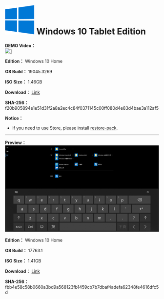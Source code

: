 # <img src="/icons/windows-10.svg"> Windows 10 Tablet Edition

**DEMO Video：** <br>
[![1](https://github.com/WhatTheBlock/WindowsSimplify/assets/34786954/6b8b6597-e77d-4371-aa57-7143bb29049c)](https://youtu.be/138yIGLMMJI "DEMO Video")

**Edition：** Windows 10 Home

**OS Build：** 19045.3269

**ISO Size：** 1.46GB

**Download：** [Link](https://github.com/WhatTheBlock/WindowsSimplify/releases/download/iso/19045.3269_tablet_230722.iso)

**SHA-256：** f20b905894e1e51d31f2a8a2ec4c84f0371145c00ff080d4e83d4bae3a112af5

**Notice：**
- If you need to use Store, please install [restore-pack](https://github.com/WhatTheBlock/WindowsSimplify/releases/tag/restore-pack).

----

**Preview：**
![preview](https://github.com/WhatTheBlock/WindowsSimplify/blob/master/preview/17763.1_tablet_230722.png)

**Edition：** Windows 10 Home

**OS Build：** 17763.1

**ISO Size：** 1.41GB

**Download：** [Link](https://github.com/WhatTheBlock/WindowsSimplify/releases/download/iso/17763.1_tablet_230722.iso)

**SHA-256：** fbb4e58c58b0660a3bd9a568123fb1459cb7b7dbaf4adefa62348fe4616dfc5d
